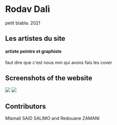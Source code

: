 # Rodav Dalì

petit blabla. 2021

## Les artistes du site
#### artiste peintre et graphiste 
faut dire que c'est nous mm qui avons fais les cover

## Screenshots of the website
![](assets/img/screen%20(1).png)
![](assets/img/screen%20(2).png)
## Contributors
Mlamali SAID SALIMO and Redouane ZAMANI
